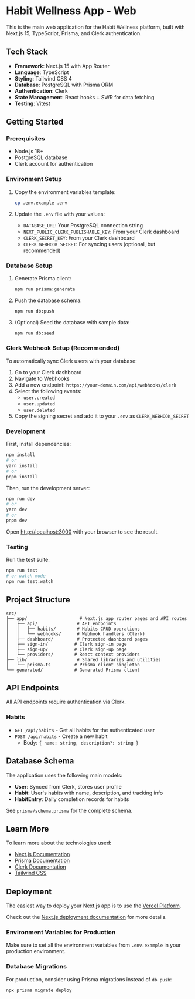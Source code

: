 # Habit Wellness App - Web

This is the main web application for the Habit Wellness platform, built with Next.js 15, TypeScript, Prisma, and Clerk authentication.

## Tech Stack

- **Framework**: Next.js 15 with App Router
- **Language**: TypeScript
- **Styling**: Tailwind CSS 4
- **Database**: PostgreSQL with Prisma ORM
- **Authentication**: Clerk
- **State Management**: React hooks + SWR for data fetching
- **Testing**: Vitest

## Getting Started

### Prerequisites

- Node.js 18+ 
- PostgreSQL database
- Clerk account for authentication

### Environment Setup

1. Copy the environment variables template:
   ```bash
   cp .env.example .env
   ```

2. Update the `.env` file with your values:
   - `DATABASE_URL`: Your PostgreSQL connection string
   - `NEXT_PUBLIC_CLERK_PUBLISHABLE_KEY`: From your Clerk dashboard
   - `CLERK_SECRET_KEY`: From your Clerk dashboard
   - `CLERK_WEBHOOK_SECRET`: For syncing users (optional, but recommended)

### Database Setup

1. Generate Prisma client:
   ```bash
   npm run prisma:generate
   ```

2. Push the database schema:
   ```bash
   npm run db:push
   ```

3. (Optional) Seed the database with sample data:
   ```bash
   npm run db:seed
   ```

### Clerk Webhook Setup (Recommended)

To automatically sync Clerk users with your database:

1. Go to your Clerk dashboard
2. Navigate to Webhooks
3. Add a new endpoint: `https://your-domain.com/api/webhooks/clerk`
4. Select the following events:
   - `user.created`
   - `user.updated`
   - `user.deleted`
5. Copy the signing secret and add it to your `.env` as `CLERK_WEBHOOK_SECRET`

### Development

First, install dependencies:

```bash
npm install
# or
yarn install
# or
pnpm install
```

Then, run the development server:

```bash
npm run dev
# or
yarn dev
# or
pnpm dev
```

Open [http://localhost:3000](http://localhost:3000) with your browser to see the result.

### Testing

Run the test suite:

```bash
npm run test
# or watch mode
npm run test:watch
```

## Project Structure

```
src/
├── app/                    # Next.js app router pages and API routes
│   ├── api/               # API endpoints
│   │   ├── habits/        # Habits CRUD operations
│   │   └── webhooks/      # Webhook handlers (Clerk)
│   ├── dashboard/         # Protected dashboard pages
│   ├── sign-in/          # Clerk sign-in page
│   ├── sign-up/          # Clerk sign-up page
│   └── providers/        # React context providers
├── lib/                   # Shared libraries and utilities
│   └── prisma.ts         # Prisma client singleton
└── generated/            # Generated Prisma client
```

## API Endpoints

All API endpoints require authentication via Clerk.

### Habits

- `GET /api/habits` - Get all habits for the authenticated user
- `POST /api/habits` - Create a new habit
  - Body: `{ name: string, description?: string }`

## Database Schema

The application uses the following main models:

- **User**: Synced from Clerk, stores user profile
- **Habit**: User's habits with name, description, and tracking info
- **HabitEntry**: Daily completion records for habits

See `prisma/schema.prisma` for the complete schema.

## Learn More

To learn more about the technologies used:

- [Next.js Documentation](https://nextjs.org/docs)
- [Prisma Documentation](https://www.prisma.io/docs)
- [Clerk Documentation](https://clerk.com/docs)
- [Tailwind CSS](https://tailwindcss.com/docs)

## Deployment

The easiest way to deploy your Next.js app is to use the [Vercel Platform](https://vercel.com).

Check out the [Next.js deployment documentation](https://nextjs.org/docs/app/building-your-application/deploying) for more details.

### Environment Variables for Production

Make sure to set all the environment variables from `.env.example` in your production environment.

### Database Migrations

For production, consider using Prisma migrations instead of `db push`:

```bash
npx prisma migrate deploy
```
